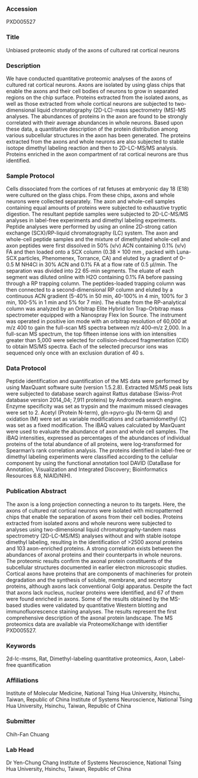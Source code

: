 ### Accession
PXD005527

### Title
Unbiased proteomic study of the axons of cultured rat cortical neurons

### Description
We have conducted quantitative proteomic analyses of the axons of cultured rat cortical neurons. Axons are isolated by using glass chips that enable the axons and their cell bodies of neurons to grow in separated regions on the chip surface. Proteins extracted from the isolated axons, as well as those extracted from whole cortical neurons are subjected to two-dimensional liquid chromatography (2D-LC)-mass spectrometry (MS)-MS analyses. The abundances of proteins in the axon are found to be strongly correlated with their average abundances in whole neurons. Based upon these data, a quantitative description of the protein distribution among various subcellular structures in the axon has been generated. The proteins extracted from the axons and whole neurons are also subjected to stable isotope dimethyl labeling reaction and then to 2D-LC-MS/MS analysis. Proteins enriched in the axon compartment of rat cortical neurons are thus identified.

### Sample Protocol
Cells dissociated from the cortices of rat fetuses at embryonic day 18 (E18) were cultured on the glass chips. From these chips, axons and whole neurons were collected separately. The axon and whole-cell samples containing equal amounts of proteins were subjected to exhaustive tryptic digestion. The resultant peptide samples were subjected to 2D-LC-MS/MS analyses in label-free experiments and dimethyl labeling experiments. Peptide analyses were performed by using an online 2D-strong cation exchange (SCX)/RP-liquid chromatography (LC) system. The axon and whole-cell peptide samples and the mixture of dimethylated whole-cell and axon peptides were first dissolved in 50% (v/v) ACN containing 0.1% (v/v) FA and then loaded onto a SCX column (0.38 × 100 mm , packed with Luna-SCX particles, Phenomenex, Torrance, CA) and eluted by a gradient of 0– 0.5 M NH4Cl in 30% ACN and 0.1% FA at a flow rate of 0.5 µl/min. The separation was divided into 22 65-min segments. The eluate of each segment was diluted online with H2O containing 0.1% FA before passing through a RP trapping column. The peptides-loaded trapping column was then connected to a second-dimensional RP column and eluted by a continuous ACN gradient (5-40% in 50 min, 40-100% in 4 min, 100% for 3 min, 100-5% in 1 min and 5% for 7 min). The eluate from the RP-analytical column was analyzed by an Orbitrap Elite Hybrid Ion Trap-Orbitrap mass spectrometer equipped with a Nanospray Flex Ion Source. The instrument was operated in positive ion mode with an orbitrap resolution of 60,000 at m/z 400 to gain the full-scan MS spectra between m/z 400–m/z 2,000. In a full-scan MS spectrum, the top fifteen intense ions with ion intensities greater than 5,000 were selected for collision-induced fragmentation (CID) to obtain MS/MS spectra. Each of the selected precursor ions was sequenced only once with an exclusion duration of 40 s.

### Data Protocol
Peptide identification and quantification of the MS data were performed by using MaxQuant software suite (version 1.5.2.8). Extracted MS/MS peak lists were subjected to database search against Rattus database (Swiss-Prot database version 2014_04; 7,911 proteins) by Andromeda search engine. Enzyme specificity was set as trypsin and the maximum missed cleavages were set to 2. Acetyl (Protein N-term), gln->pyro-glu (N-term Q) and oxidation (M) were set as variable modifications and carbamidomethyl (C) was set as a fixed modification. The iBAQ values calculated by MaxQuant were used to evaluate the abundance of axon and whole cell samples. The iBAQ intensities, expressed as percentages of the abundances of individual proteins of the total abundance of all proteins, were log-transformed for Spearman’s rank correlation analysis. The proteins identified in label-free or dimethyl labeling experiments were classified according to the cellular component by using the functional annotation tool DAVID (DataBase for Annotation, Visualization and Integrated Discovery; Bioinformatics Resources 6.8, NIAID/NIH).

### Publication Abstract
The axon is a long projection connecting a neuron to its targets. Here, the axons of cultured rat cortical neurons were isolated with micropatterned chips that enable the separation of axons from their cell bodies. Proteins extracted from isolated axons and whole neurons were subjected to analyses using two-dimensional liquid chromatography-tandem mass spectrometry (2D-LC-MS/MS) analyses without and with stable isotope dimethyl labeling, resulting in the identification of &gt;2500 axonal proteins and 103 axon-enriched proteins. A strong correlation exists between the abundances of axonal proteins and their counterparts in whole neurons. The proteomic results confirm the axonal protein constituents of the subcellular structures documented in earlier electron microscopic studies. Cortical axons have proteins that are components of machineries for protein degradation and the synthesis of soluble, membrane, and secretory proteins, although axons lack conventional Golgi apparatus. Despite the fact that axons lack nucleus, nuclear proteins were identified, and 67 of them were found enriched in axons. Some of the results obtained by the MS-based studies were validated by quantitative Western blotting and immunofluorescence staining analyses. The results represent the first comprehensive description of the axonal protein landscape. The MS proteomics data are available via ProteomeXchange with identifier PXD005527.

### Keywords
2d-lc-msms, Rat, Dimethyl-labeling quantitative proteomics, Axon, Label-free quantification

### Affiliations
Institute of Molecular Medicine, National Tsing Hua University, Hsinchu, Taiwan, Republic of China
Institute of Systems Neuroscience, National Tsing Hua University, Hsinchu, Taiwan, Republic of China

### Submitter
Chih-Fan Chuang

### Lab Head
Dr Yen-Chung Chang
Institute of Systems Neuroscience, National Tsing Hua University, Hsinchu, Taiwan, Republic of China



